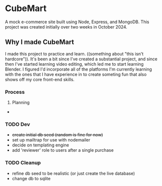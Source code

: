 # CubeMart
A mock e-commerce site built using Node, Express, and MongoDB. This project was created initially over two weeks in October 2024.

## Why I made CubeMart
I made this project to practice and learn. ((something about "this isn't hardcore")). It's been a bit since I've created a substantial project, and since then I've started learning video editing, which led me to start learning Blender. I figured I'd incorporate all of the platforms I'm currently learning with the ones that I have experience in to create someting fun that also shows off my core front-end skills.

### Process
1. Planning
  - 

### TODO Dev
- ~~create initial db seed (random is fine for now)~~
- set up mailtrap for use with nodemailer
- decide on templating engine
- add 'reviewer' role to users after a single purchase

### TODO Cleanup
- refine db seed to be realistic (or just create the live database)
- change db to sqlite 